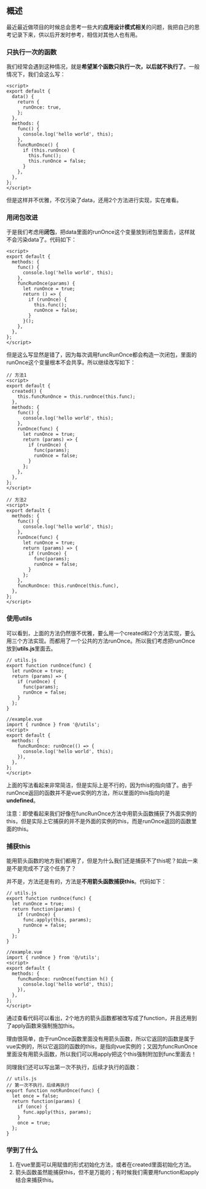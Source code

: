 ## 概述

最近最近做项目的时候总会思考一些大的**应用设计模式相关**的问题，我把自己的思考记录下来，供以后开发时参考，相信对其他人也有用。

### 只执行一次的函数

我们经常会遇到这种情况，就是**希望某个函数只执行一次，以后就不执行了**。一般情况下，我们会这么写：

``` vue
<script>
export default {
  data() {
    return {
      runOnce: true,
    };
  },
  methods: {
    func() {
      console.log('hello world', this);
    },
    funcRunOnce() {
      if (this.runOnce) {
        this.func();
        this.runOnce = false;
      }
    },
  },
};
</script>
```

但是这样并不优雅，不仅污染了data，还用2个方法进行实现，实在难看。

### 用闭包改进

于是我们考虑用**闭包**，把data里面的runOnce这个变量放到闭包里面去，这样就不会污染data了。代码如下：

```
<script>
export default {
  methods: {
    func() {
      console.log('hello world', this);
    },
    funcRunOnce(params) {
      let runOnce = true;
      return () => {
        if (runOnce) {
          this.func();
          runOnce = false;
        }
      }();
    },
  },
};
</script>
```

但是这么写显然是错了，因为每次调用funcRunOnce都会构造一次闭包，里面的runOnce这个变量根本不会共享。所以继续改写如下：

```
// 方法1
<script>
export default {
  created() {
    this.funcRunOnce = this.runOnce(this.func);
  },
  methods: {
    func() {
      console.log('hello world', this);
    },
    runOnce(func) {
      let runOnce = true;
      return (params) => {
        if (runOnce) {
          func(params);
          runOnce = false;
        }
      };
    },
  },
};
</script>

// 方法2
<script>
export default {
  methods: {
    func() {
      console.log('hello world', this);
    },
    runOnce(func) {
      let runOnce = true;
      return (params) => {
        if (runOnce) {
          func(params);
          runOnce = false;
        }
      };
    },
    funcRunOnce: this.runOnce(this.func),
  },
};
</script>
```

### 使用utils

可以看到，上面的方法仍然很不优雅，要么用一个created和2个方法实现，要么用三个方法实现。而都用了一个公共的方法runOnce。所以我们考虑把runOnce放到**utils.js**里面去。

```
// utils.js
export function runOnce(func) {
  let runOnce = true;
  return (params) => {
    if (runOnce) {
      func(params);
      runOnce = false;
    }
  };
}

//example.vue
import { runOnce } from '@/utils';
<script>
export default {
  methods: {
    funcRunOnce: runOnce(() => {
      console.log('hello world', this);
    }),
  },
};
</script>
```

上面的写法看起来非常简洁，但是实际上是不行的，因为this的指向错了。由于runOnce返回的函数并不是vue实例的方法，所以里面的this指向的是**undefined**。

注意：即使看起来我们好像在funcRunOnce方法中用箭头函数捕获了外面实例的this，但是实际上它捕获的并不是外面的实例的this，而是runOnce返回的函数里面的this。

### 捕获this

能用箭头函数的地方我们都用了，但是为什么我们还是捕获不了this呢？如此一来是不是完成不了这个任务了？

并不是，方法还是有的，方法是**不用箭头函数捕获this**。代码如下：

```
// utils.js
export function runOnce(func) {
  let runOnce = true;
  return function(params) {
    if (runOnce) {
      func.apply(this, params);
      runOnce = false;
    }
  };
}

//example.vue
import { runOnce } from '@/utils';
<script>
export default {
  methods: {
    funcRunOnce: runOnce(function h() {
      console.log('hello world', this);
    }),
  },
};
</script>
```

通过查看代码可以看出，2个地方的箭头函数都被改写成了function，并且还用到了apply函数来强制施加this。

理由很简单，由于runOnce函数里面没有用箭头函数，所以它返回的函数是属于vue实例的，所以它返回的函数的this，是指向vue实例的；又因为funcRunOnce里面没有用箭头函数，所以我们可以用apply把这个this强制附加到func里面去！

同理我们还可以写出第一次不执行，后续才执行的函数：

```
// utils.js
// 第一次不执行，后续再执行
export function notRunOnce(func) {
  let once = false;
  return function(params) {
    if (once) {
      func.apply(this, params);
    }
    once = true;
  };
}
```

### 学到了什么

1. 在vue里面可以用赋值的形式初始化方法，或者在created里面初始化方法。
2. 箭头函数虽然能捕获this，但不是万能的；有时候我们需要用function和apply结合来捕获this。
